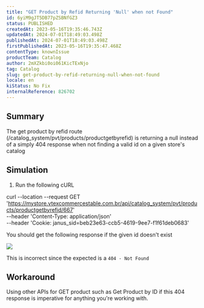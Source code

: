 ```yaml
---
title: "GET Product by Refid Returning 'Null' when not Found"
id: 6yiM9gJT5DB77pZSBNfGZ3
status: PUBLISHED
createdAt: 2023-05-16T19:35:46.743Z
updatedAt: 2024-07-01T18:49:03.498Z
publishedAt: 2024-07-01T18:49:03.498Z
firstPublishedAt: 2023-05-16T19:35:47.468Z
contentType: knownIssue
productTeam: Catalog
author: 2mXZkbi0oi061KicTExNjo
tag: Catalog
slug: get-product-by-refid-returning-null-when-not-found
locale: en
kiStatus: No Fix
internalReference: 826702
---
```


## Summary


The get product by refid route (/catalog_system/pvt/products/productgetbyrefid) is returning a null instead of a simply 404 response when not finding a valid id on a given store's catalog




##

## Simulation


1) Run the following cURL

curl --location --request GET 'https://mystore.vtexcommercestable.com.br/api/catalog_system/pvt/products/productgetbyrefid/667' \
--header 'Content-Type: application/json' \
--header 'Cookie: janus_sid=beb23e63-ccb5-4619-9ee7-f1f61deb0683'

You should get the following response if the given id doesn't exist

 ![](https://vtexhelp.zendesk.com/attachments/token/zLUjULwrXOEEd8hX9P0pTq8op/?name=inline-1138166273.png)

This is incorrect since the expected is a `404 - Not Found`




##

## Workaround


Using other APIs for GET product such as Get Product by ID if this 404 response is imperative for anything you're working with.






